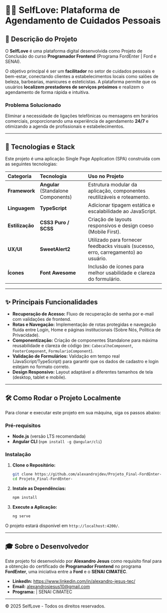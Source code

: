 
# 💇‍♀️ SelfLove: Plataforma de Agendamento de Cuidados Pessoais

## 📝 Descrição do Projeto

O **SelfLove** é uma plataforma digital desenvolvida como Projeto de Conclusão do curso **Programador Frontend** (Programa FordEnter | Ford e SENAI).

O objetivo principal é ser um **facilitador** no setor de cuidados pessoais e bem-estar, conectando clientes a estabelecimentos locais como salões de beleza, barbearias, manicures e esteticistas. A plataforma permite que os usuários **localizem prestadores de serviços próximos** e realizem o agendamento de forma rápida e intuitiva.

### Problema Solucionado

Eliminar a necessidade de ligações telefônicas ou mensagens em horários comerciais, proporcionando uma experiência de agendamento **24/7** e otimizando a agenda de profissionais e estabelecimentos.

-----

## 🚀 Tecnologias e Stack

Este projeto é uma aplicação Single Page Application (SPA) construída com as seguintes tecnologias:

| Categoria | Tecnologia | Uso no Projeto |
| :--- | :--- | :--- |
| **Framework** | **Angular** (Standalone Components) | Estrutura modular da aplicação, componentes reutilizáveis e roteamento. |
| **Linguagem** | **TypeScript** | Adicionar tipagem estática e escalabilidade ao JavaScript. |
| **Estilização** | **CSS3 Puro / SCSS** | Criação de layouts responsivos e design coeso (Mobile First). |
| **UX/UI** | **SweetAlert2** | Utilizado para fornecer feedbacks visuais (sucesso, erro, carregamento) ao usuário. |
| **Ícones** | **Font Awesome** | Inclusão de ícones para melhor usabilidade e clareza do formulário. |

-----

## ✨ Principais Funcionalidades

  * **Recuperação de Acesso:** Fluxo de recuperação de senha por e-mail com validações de frontend.
  * **Rotas e Navegação:** Implementação de rotas protegidas e navegação fluida entre Login, Home e páginas institucionais (Sobre Nós, Política de Privacidade).
  * **Componentização:** Criação de componentes Standalone para máxima reusabilidade e clareza de código (ex: `CabecalhoComponent`, `FooterComponent`, `FormularioComponent`).
  * **Validação de Formulários:** Validação em tempo real (JavaScript/TypeScript) para garantir que os dados de cadastro e login estejam no formato correto.
  * **Design Responsivo:** Layout adaptável a diferentes tamanhos de tela (desktop, tablet e mobile).

-----

## 🛠 Como Rodar o Projeto Localmente

Para clonar e executar este projeto em sua máquina, siga os passos abaixo:

### Pré-requisitos

  * **Node.js** (versão LTS recomendada)
  * **Angular CLI** (`npm install -g @angular/cli`)

### Instalação

1.  **Clone o Repositório:**

    ```bash
    git clone https://github.com/alexandrojdev/Projeto_Final-FordEnter-
    cd Projeto_Final-FordEnter-
    ```

2.  **Instale as Dependências:**

    ```bash
    npm install
    ```

3.  **Execute a Aplicação:**

    ```bash
    ng serve
    ```

O projeto estará disponível em `http://localhost:4200/`.

-----

## 🎓 Sobre o Desenvolvedor

Este projeto foi desenvolvido por **Alexandro Jesus** como requisito final para a obtenção do certificado de **Programador Frontend** no programa **FordEnter**, uma iniciativa entre a **Ford** e o **SENAI CIMATEC**.

  * **LinkedIn:** https://www.linkedin.com/in/alexandro-jesus-tec/
  * **Email:** alexandrosjesus10@gmail.com
  * **Programa:** <FordEnter> | SENAI CIMATEC

-----

© 2025 SelfLove - Todos os direitos reservados.

